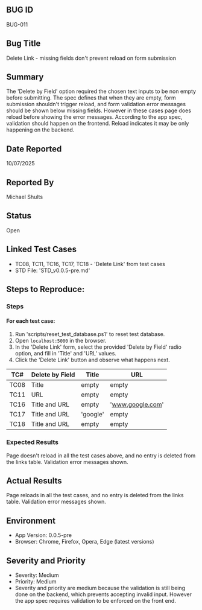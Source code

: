 ## BUG ID
BUG-011

## Bug Title
Delete Link - missing fields don't prevent reload on form submission

## Summary
The 'Delete by Field' option required the chosen text inputs to be non empty before submitting. The spec defines that when they are empty, form submission shouldn't trigger reload, and form validation error messages should be shown below missing fields. However in these cases page does reload before showing the error messages. According to the app spec, validation should happen on the frontend. Reload indicates it may be only happening on the backend.

## Date Reported
10/07/2025

## Reported By
Michael Shults

## Status
Open

## Linked Test Cases
- TC08, TC11, TC16, TC17, TC18 - 'Delete Link' from test cases
- STD File: 'STD_v0.0.5-pre.md'

## Steps to Reproduce:
### Steps
#### For each test case:
1. Run 'scripts/reset_test_database.ps1' to reset test database.
2. Open `localhost:5000` in the browser.
3. In the 'Delete Link' form, select the provided 'Delete by Field' radio option, and fill in 'Title' and 'URL' values.
4. Click the 'Delete Link' button and observe what happens next.

|TC#  |Delete by Field|Title   |      URL       |
|-----|---------------|--------|----------------|
| TC08|Title          |empty   |empty           |
| TC11|URL            |empty   |empty           |
| TC16|Title and URL  |empty   |'www.google.com'|
| TC17|Title and URL  |'google'|empty           |
| TC18|Title and URL  |empty   |empty           |

### Expected Results
Page doesn't reload in all the test cases above, and no entry is deleted from the links table. Validation error messages shown.

## Actual Results
Page reloads in all the test cases, and no entry is deleted from the links table. Validation error messages shown.

## Environment
- App Version: 0.0.5-pre
- Browser: Chrome, Firefox, Opera, Edge (latest versions)

## Severity and Priority
- Severity: Medium
- Priority: Medium
- Severity and priority are medium because the validation is still being done on the backend, which prevents accepting invalid input. However the app spec requires validation to be enforced on the front end.